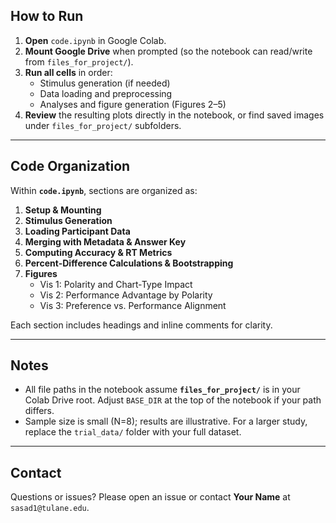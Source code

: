 ## How to Run

1. **Open** `code.ipynb` in Google Colab.  
2. **Mount Google Drive** when prompted (so the notebook can read/write from `files_for_project/`).  
3. **Run all cells** in order:  
   - Stimulus generation (if needed)  
   - Data loading and preprocessing  
   - Analyses and figure generation (Figures 2–5)  
4. **Review** the resulting plots directly in the notebook, or find saved images under `files_for_project/` subfolders.

---

## Code Organization

Within **`code.ipynb`**, sections are organized as:

1. **Setup & Mounting**  
2. **Stimulus Generation**  
3. **Loading Participant Data**  
4. **Merging with Metadata & Answer Key**  
5. **Computing Accuracy & RT Metrics**  
6. **Percent‐Difference Calculations & Bootstrapping**  
7. **Figures**  
   - Vis 1: Polarity and Chart‐Type Impact  
   - Vis 2: Performance Advantage by Polarity  
   - Vis 3: Preference vs. Performance Alignment  

Each section includes headings and inline comments for clarity.

---

## Notes

- All file paths in the notebook assume **`files_for_project/`** is in your Colab Drive root. Adjust `BASE_DIR` at the top of the notebook if your path differs.  
- Sample size is small (N=8); results are illustrative. For a larger study, replace the `trial_data/` folder with your full dataset.

---

## Contact

Questions or issues? Please open an issue or contact **Your Name** at `sasad1@tulane.edu`.  

